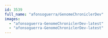 ```yaml
---
id: 3539
full_name: "afonsoguerra/GenomeChroniclerDev"
images: 
  - "afonsoguerra-GenomeChroniclerDev-latest"
  - "afonsoguerra-GenomeChroniclerDev-latest"
---
```

